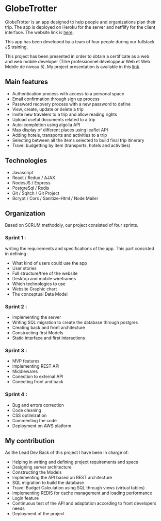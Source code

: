 # GlobeTrotter

GlobeTrotter is an app designed to help people and organizations plan their trip. The app is deployed on Heroku for the server and netflify for the client interface. The website link is [here](https://priceless-heisenberg-0c1f50.netlify.app/).

This app has been developed by a team of four people during our fullstack JS training.  

This project has been presented in order to obtain a certificate as a web and web mobile developer (Titre professionnel développeur Web et Web Mobile de niveau 5). My project presentation is available in this [link](https://drive.google.com/file/d/18pH5Zba13CuXeQRS6IdSLRy-O4alGiS1/view?usp=sharing).

## Main features
- Authentication process with access to a personal space
- Email confirmation through sign up process
- Password recovery process with a new password to define
- View, create, update or delete a trip
- Invite new travelers to a trip and allow reading rights
- Upload useful documents related to a trip
- Auto-completion using algolia API
- Map display of different places using leaflet API
- Adding hotels, transports and activities to a trip
- Selecting between all the items selected to build final trip itinerary
- Travel budgetting by item (transports, hotels and activities)

## Technologies
- Javascript
- React / Redux / AJAX
- NodesJS / Express
- PostgreSql / Redis 
- Git / Sqitch / Git Project
- Bcrypt / Cors / Sanitize-Html / Node Mailer

## Organization
Based on SCRUM methodoly, our project consisted of four sprints.

### Sprint 1 :
writing the requirements and specifications of the app. This part consisted in defining :
- What kind of users could use the app
- User stories
- Full structure/tree of the website
- Desktop and mobile wireframes
- Which technologies to use
- Website Graphic chart
- The conceptual Data Model

### Sprint 2 :
- Implementing the server
- Writing SQL migration to create the database through postgres
- Creating back and front architecture
- Constructing first Models
- Static interface and first interactions

### Sprint 3 : 
- MVP features
- Implementing REST API
- Middlewares
- Conection to external API
- Conecting front and back 
  
### Sprint 4 : 
- Bug and errors correction
- Code cleaning
- CSS optimization
- Commenting the code
- Deployment on AWS platform

## My contribution
As the Lead Dev Back of this project I have been in charge of:
- Helping in writing and defining project requirements and specs
- Designing server architecture 
- Constructing the Models
- Implementing the API based on REST architecture
- SQL migration to build the database
- Travel Budget Calculation using SQL through views (virtual tables)
- Implementing REDIS for cache management and loading performance
- Login feature
- Continuous test of the API and adaptation according to front developers needs
- Deployment of the project
